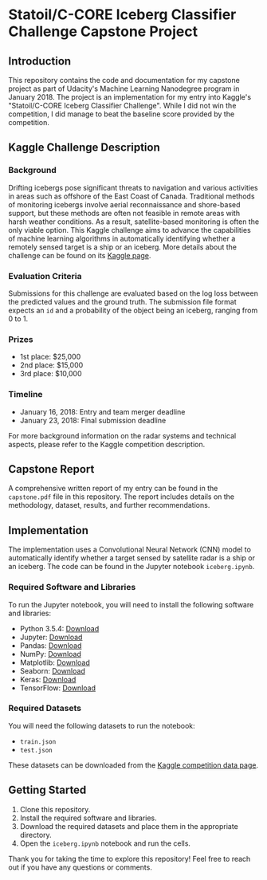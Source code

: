 # Statoil/C-CORE Iceberg Classifier Challenge Capstone Project

## Introduction

This repository contains the code and documentation for my capstone project as part of Udacity's Machine Learning Nanodegree program in January 2018. The project is an implementation for my entry into Kaggle's "Statoil/C-CORE Iceberg Classifier Challenge". While I did not win the competition, I did manage to beat the baseline score provided by the competition.

## Kaggle Challenge Description

### Background

Drifting icebergs pose significant threats to navigation and various activities in areas such as offshore of the East Coast of Canada. Traditional methods of monitoring icebergs involve aerial reconnaissance and shore-based support, but these methods are often not feasible in remote areas with harsh weather conditions. As a result, satellite-based monitoring is often the only viable option. This Kaggle challenge aims to advance the capabilities of machine learning algorithms in automatically identifying whether a remotely sensed target is a ship or an iceberg. More details about the challenge can be found on its [Kaggle page](https://www.kaggle.com/competitions/statoil-iceberg-classifier-challenge/overview).

### Evaluation Criteria

Submissions for this challenge are evaluated based on the log loss between the predicted values and the ground truth. The submission file format expects an `id` and a probability of the object being an iceberg, ranging from 0 to 1.

### Prizes

- 1st place: $25,000
- 2nd place: $15,000
- 3rd place: $10,000

### Timeline

- January 16, 2018: Entry and team merger deadline
- January 23, 2018: Final submission deadline

For more background information on the radar systems and technical aspects, please refer to the Kaggle competition description.

## Capstone Report

A comprehensive written report of my entry can be found in the `capstone.pdf` file in this repository. The report includes details on the methodology, dataset, results, and further recommendations.

## Implementation

The implementation uses a Convolutional Neural Network (CNN) model to automatically identify whether a target sensed by satellite radar is a ship or an iceberg. The code can be found in the Jupyter notebook `iceberg.ipynb`.

### Required Software and Libraries

To run the Jupyter notebook, you will need to install the following software and libraries:

- Python 3.5.4: [Download](https://www.python.org/)
- Jupyter: [Download](http://ipython.org/)
- Pandas: [Download](https://pandas.pydata.org/)
- NumPy: [Download](http://www.numpy.org/)
- Matplotlib: [Download](https://matplotlib.org/)
- Seaborn: [Download](https://seaborn.pydata.org/index.html)
- Keras: [Download](https://keras.io/)
- TensorFlow: [Download](https://www.tensorflow.org/)

### Required Datasets

You will need the following datasets to run the notebook:

- `train.json`
- `test.json`

These datasets can be downloaded from the [Kaggle competition data page](https://www.kaggle.com/competitions/statoil-iceberg-classifier-challenge/data).

## Getting Started

1. Clone this repository.
2. Install the required software and libraries.
3. Download the required datasets and place them in the appropriate directory.
4. Open the `iceberg.ipynb` notebook and run the cells.

Thank you for taking the time to explore this repository! Feel free to reach out if you have any questions or comments.
